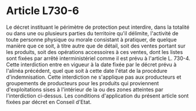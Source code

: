 # Article L730-6

Le décret instituant le périmètre de protection peut interdire, dans la totalité ou dans une ou plusieurs parties du territoire qu'il délimite, l'activité de toute personne physique ou morale consistant à pratiquer, de quelque manière que ce soit, à titre autre que de détail, soit des ventes portant sur les produits, soit des opérations accessoires à ces ventes, dont les listes sont fixées par arrêté interministériel comme il est prévu à l'article L. 730-4.   Cette interdiction entre en vigueur à la date fixée par le décret prévu à l'alinéa précédent, quel que soit à cette date l'état de la procédure d'indemnisation.   Cette interdiction ne s'applique pas aux producteurs et groupements de producteurs pour les produits qui proviennent d'exploitations sises à l'intérieur de la ou des zones atteintes par l'interdiction ci-dessus.   Les conditions d'application du présent article sont fixées par décret en Conseil d'Etat.